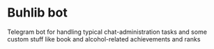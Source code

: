 # Buhlib bot

Telegram bot for handling typical chat-administration tasks and some custom stuff like book and alcohol-related achievements and ranks
